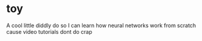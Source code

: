 # toy

A cool little diddly do so I can learn how neural networks work from scratch cause video tutorials dont do crap
